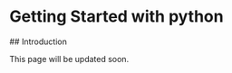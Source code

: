 # Getting Started with python

<!-- Inline <img src="/assets/nodejs-new-pantone-black.png" width=50> With Reference Link -->
## Introduction

This page will be updated soon.
